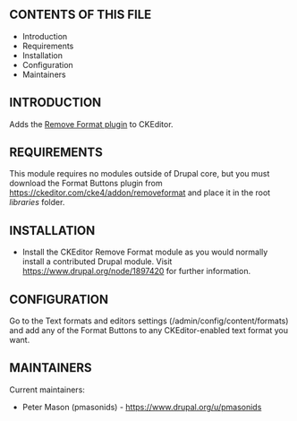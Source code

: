 CONTENTS OF THIS FILE
---------------------

 * Introduction
 * Requirements
 * Installation
 * Configuration
 * Maintainers


INTRODUCTION
------------

Adds the [Remove Format plugin](https://ckeditor.com/cke4/addon/removeformat) to CKEditor.

REQUIREMENTS
------------

This module requires no modules outside of Drupal core, but you must download
the Format Buttons plugin from https://ckeditor.com/cke4/addon/removeformat
and place it in the root *libraries* folder.


INSTALLATION
------------

 * Install the CKEditor Remove Format module as you would normally install a
   contributed Drupal module. Visit https://www.drupal.org/node/1897420 for
   further information.


CONFIGURATION
-------------

Go to the Text formats and editors settings (/admin/config/content/formats) and
add any of the Format Buttons to any CKEditor-enabled text format you want.


MAINTAINERS
-----------

Current maintainers:
 * Peter Mason (pmasonids) - https://www.drupal.org/u/pmasonids

